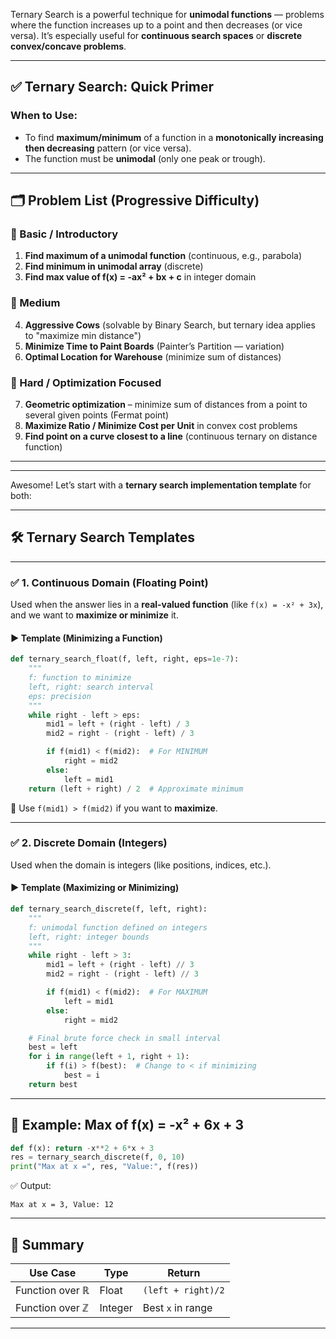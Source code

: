 Ternary Search is a powerful technique for **unimodal functions** — problems where the function increases up to a point and then decreases (or vice versa). It’s especially useful for **continuous search spaces** or **discrete convex/concave problems**.

---

## ✅ Ternary Search: Quick Primer

### When to Use:

* To find **maximum/minimum** of a function in a **monotonically increasing then decreasing** pattern (or vice versa).
* The function must be **unimodal** (only one peak or trough).

---

## 🗂️ Problem List (Progressive Difficulty)

### 🔹 Basic / Introductory

1. **Find maximum of a unimodal function** (continuous, e.g., parabola)
2. **Find minimum in unimodal array** (discrete)
3. **Find max value of f(x) = -ax² + bx + c** in integer domain

### 🔹 Medium

4. **Aggressive Cows** (solvable by Binary Search, but ternary idea applies to "maximize min distance")
5. **Minimize Time to Paint Boards** (Painter’s Partition — variation)
6. **Optimal Location for Warehouse** (minimize sum of distances)

### 🔹 Hard / Optimization Focused

7. **Geometric optimization** – minimize sum of distances from a point to several given points (Fermat point)
8. **Maximize Ratio / Minimize Cost per Unit** in convex cost problems
9. **Find point on a curve closest to a line** (continuous ternary on distance function)

---

---

Awesome! Let’s start with a **ternary search implementation template** for both:

---

## 🛠️ Ternary Search Templates

---

### ✅ 1. **Continuous Domain (Floating Point)**

Used when the answer lies in a **real-valued function** (like `f(x) = -x² + 3x`), and we want to **maximize or minimize** it.

#### ▶️ Template (Minimizing a Function)

```python
def ternary_search_float(f, left, right, eps=1e-7):
    """
    f: function to minimize
    left, right: search interval
    eps: precision
    """
    while right - left > eps:
        mid1 = left + (right - left) / 3
        mid2 = right - (right - left) / 3

        if f(mid1) < f(mid2):  # For MINIMUM
            right = mid2
        else:
            left = mid1
    return (left + right) / 2  # Approximate minimum
```

📌 Use `f(mid1) > f(mid2)` if you want to **maximize**.

---

### ✅ 2. **Discrete Domain (Integers)**

Used when the domain is integers (like positions, indices, etc.).

#### ▶️ Template (Maximizing or Minimizing)

```python
def ternary_search_discrete(f, left, right):
    """
    f: unimodal function defined on integers
    left, right: integer bounds
    """
    while right - left > 3:
        mid1 = left + (right - left) // 3
        mid2 = right - (right - left) // 3

        if f(mid1) < f(mid2):  # For MAXIMUM
            left = mid1
        else:
            right = mid2

    # Final brute force check in small interval
    best = left
    for i in range(left + 1, right + 1):
        if f(i) > f(best):  # Change to < if minimizing
            best = i
    return best
```

---

## 🧪 Example: Max of f(x) = -x² + 6x + 3

```python
def f(x): return -x**2 + 6*x + 3
res = ternary_search_discrete(f, 0, 10)
print("Max at x =", res, "Value:", f(res))
```

✅ Output:

```
Max at x = 3, Value: 12
```

---

## 🧠 Summary

| Use Case        | Type    | Return             |
| --------------- | ------- | ------------------ |
| Function over ℝ | Float   | `(left + right)/2` |
| Function over ℤ | Integer | Best `x` in range  |

---
